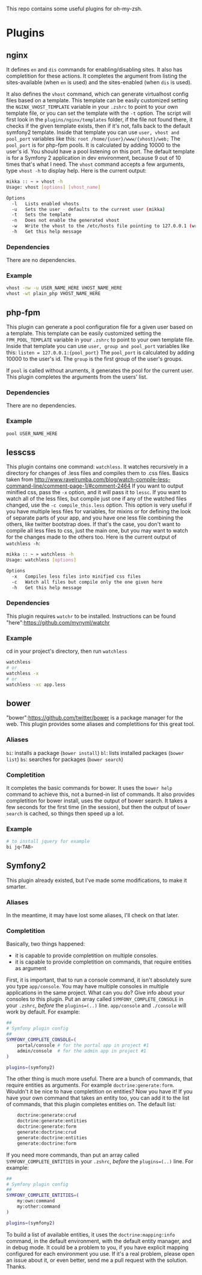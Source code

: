 This repo contains some useful plugins for oh-my-zsh.

# Plugins

## nginx

It defines `en` and `dis` commands for enabling/disabling sites.
It also has completition for these actions. It completes the argument from listing the sites-available (when `en` is used) and the sites-enabled (when `dis` is used).

It also defines the `vhost` command, which can generate virtualhost config files based on a template.
This template can be easily customized setting the `NGINX_VHOST_TEMPLATE` variable in your `.zshrc` to point to your own template file, or you can set the template with the `-t` option. The script will first look in the `plugins/nginx/templates` folder, if the file not found there, it checks if the given template exists, then if it's not, falls back to the default symfony2 template.
Inside that template you can use `user, vhost and pool_port` variables like this: `root /home/{user}/www/{vhost}/web;`
The `pool_port` is for php-fpm pools. It is calculated by adding 10000 to the user's id. You should have a pool listening on this port.
The default template is for a Symfony 2 application in dev environment, because 9 out of 10 times that's what I need.
The `vhost` command accepts a few arguments, type `vhost -h` to display help.
Here is the current output:

```bash
mikka :: ~ » vhost -h
Usage: vhost [options] [vhost_name]

Options
  -l   Lists enabled vhosts
  -u   Sets the user - defaults to the current user (mikka)
  -t   Sets the template
  -n   Does not enable the generated vhost
  -w   Write the vhost to the /etc/hosts file pointing to 127.0.0.1 (writes it at the end of the first line actually)
  -h   Get this help message
```

### Dependencies

There are no dependencies.

### Example

```bash
vhost -nw -u USER_NAME_HERE VHOST_NAME_HERE
vhost -wt plain_php VHOST_NAME_HERE
```

## php-fpm

This plugin can generate a pool configuration file for a given user based on a template.
This template can be easily customized setting the `FPM_POOL_TEMPLATE` variable in your `.zshrc` to point to your own template file.
Inside that template you can use `user, group and pool_port` variables like this: `listen = 127.0.0.1:{pool_port}`
The `pool_port` is calculated by adding 10000 to the user's id. The `group` is the first group of the user's groups.

If `pool` is called without aruments, it generates the pool for the current user.
This plugin completes the arguments from the users' list.

### Dependencies

There are no dependencies.

### Example

```bash
pool USER_NAME_HERE
```

## lesscss

This plugin contains one command: `watchless`. It watches recursively in a directory for changes of .less files and compiles them to .css files.
Basics taken from http://www.ravelrumba.com/blog/watch-compile-less-command-line/comment-page-1/#comment-2464
If you want to output minified css, pass the `-x` option, and it will pass it to `lessc`.
If you want to watch all of the less files, but compile just one if any of the watched files changed, use the `-c compile_this.less` option. This option is very useful if you have multiple less files for variables, for mixins or for defining the look of separate parts of your app, and you have one less file combining the others, like twitter bootstrap does. If that's the case, you don't want to compile all less files to css, just the main one, but you may want to watch for the changes made to the others too.
Here is the current output of `watchless -h`:
```bash
mikka :: ~ » watchless -h
Usage: watchless [options]

Options
  -x   Compiles less files into minified css files
  -c   Watch all files but compile only the one given here
  -h   Get this help message
```

### Dependencies

This plugin requires `watchr` to be installed. Instructions can be found "here":https://github.com/mynyml/watchr

### Example

cd in your project's directory, then run `watchless`

```bash
watchless
# or
watchless -x
# or
watchless -xc app.less
```

## bower

"bower":https://github.com/twitter/bower is a package manager for the web.
This plugin provides some aliases and completitions for this great tool.

### Aliases

`bi`: installs a package (`bower install`)
`bl`: lists installed packages (`bower list`)
`bs`: searches for packages (`bower search`)

### Completition

It completes the basic commands for bower. It uses the `bower help` command to achieve this, not a burned-in list of commands.
It also provides completition for bower install, uses the output of bower search. It takes a few seconds for the first time (in the session), but then the output of `bower search` is cached, so things then speed up a lot.

### Example

```bash
# to install jquery for example
bi jq<TAB>
```

## Symfony2

This plugin already existed, but I've made some modifications, to make it smarter.

### Aliases

In the meantime, it may have lost some aliases, I'll check on that later.

### Completition

Basically, two things happened:

* it is capable to provide completition on multiple consoles.
* it is capable to provide completition on commands, that require entities as argument

First, it is important, that to run a console command, it isn't absolutely sure you type `app/console`. You may have multiple consoles in multiple applications in the same project.
What can you do? Give info about your consoles to this plugin. Put an array called `SYMFONY_COMPLETE_CONSOLE` in your `.zshrc`, *before* the `plugins=(..)` line.
`app/console` and `./console` will work by default.
For example:
```bash
##
# Symfony plugin config
##
SYMFONY_COMPLETE_CONSOLE=( 
	portal/console # for the portal app in project #1
	admin/console  # for the admin app in project #1
)

plugins=(symfony2)
```

The other thing is much more useful. There are a bunch of commands, that require entities as arguments. For example `doctrine:generate:form`.
Wouldn't it be nice to have completition on entities? Now you have it!
If you have your own command that takes an entity too, you can add it to the list of commands, that this plugin completes entities on.
The default list:
```bash
    doctrine:generate:crud
    doctrine:generate:entities
    doctrine:generate:form
    generate:doctrine:crud
    generate:doctrine:entities
    generate:doctrine:form
```

If you need more commands, than put an array called `SYMFONY_COMPLETE_ENTITIES` in your `.zshrc`, *before* the `plugins=(..)` line.
For example:
```bash
##
# Symfony plugin config
##
SYMFONY_COMPLETE_ENTITIES=( 
    my:own:command
    my:other:command
)

plugins=(symfony2)
```

To build a list of available entities, it uses the `doctrine:mapping:info` command, in the default environment, with the default entity manager, and in debug mode.
It could be a problem to you, if you have explicit mapping configured for each environment you use. If it's a real problem, please open an issue about it, or even better, send me a pull request with the solution. Thanks.

